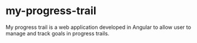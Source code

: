 # my-progress-trail

My progress trail is a web application developed in Angular to allow user to manage and track goals in progress trails.
